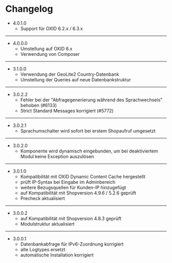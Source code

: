 # Changelog

- 4.0.1.0
  - Support für OXID 6.2.x / 6.3.x

---

- 4.0.0.0
  - Umstellung auf OXID 6.x
  - Verwendung von Composer
  
---

- 3.1.0.0
  - Verwendung der GeoLite2 Country-Datenbank
  - Umstellung der Queries auf neue Datenbankstruktur

---

- 3.0.2.2
  - Fehler bei der "Abfragegenerierung während des Sprachwechsels" behoben (#6133)
  - Strict Standard Messages korrigiert (#5772)

---

- 3.0.2.1
  - Sprachumschalter wird sofort bei erstem Shopaufruf umgesetzt

---

- 3.0.2.0
  - Komponente wird dynamisch eingebunden, um bei deaktiviertem Modul keine Exception auszulösen

---

- 3.0.1.0
  - Kompatibilität mit OXID Dynamic Content Cache hergestellt
  - prüft IP-Syntax bei Eingabe im Adminbereich
  - weitere Bezugsquellen für Kunden-IP hinzugefügt
  - auf Kompatibilität mit Shopversion 4.9.6 / 5.2.6 geprüft
  - Precheck aktualisiert

---

- 3.0.0.2
  - auf Kompatibilität mit Shopversion 4.8.3 geprüft
  - Modulstruktur aktualisiert

---

- 3.0.0.1
  - Datenbankabfrage für IPv6-Zuordnung korrigiert
  - alte Logtypes ersetzt
  - automatische Installation korrigiert